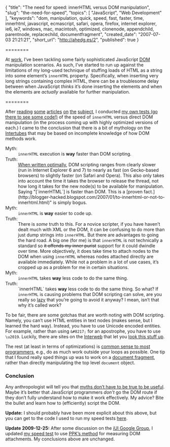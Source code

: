 {
  "title": "The need for speed: innerHTML versus DOM manipulation",
  "slug": "the-need-for-speed",
  "topics": [
    "JavaScript",
    "Web Development"
  ],
  "keywords": "dom, manipulation, quick, speed, fast, faster, time, innerhtml, javascript, ecmascript, safari, opera, firefox, internet explorer, ie6, ie7, windows, mac, macintosh, optimized, clonenode, appendchild, parentnode, replacechild, documentfragment",
  "created_date": "2007-07-03 21:21:21",
  "short_url": "http://ahedg.es/2",
  "published": true
}

========

At [work](https://web.archive.org/web/20071012165406/http://vianet.travel/), I’ve been tackling some fairly sophisticated JavaScript [DOM](http://en.wikipedia.org/wiki/Document_object_model) manipulation scenarios. As such, I’ve started to run up against the limitations of my long-used technique of stuffing loads of HTML as a string into some element’s `innerHTML` property. Specifically, when inserting very long strings containing complex HTML, there can be a troublesome delay between when JavaScript _thinks_ it’s done inserting the elements and when the elements are _actually_ available for further manipulation.

========

After [reading](http://www.developer-x.com/content/innerhtml/dom_vs_innerHTML_perf_test.html) [some](http://www.mredkj.com/tutorials/tablebasics3.html) [articles](http://www.quirksmode.org/dom/innerhtml.html) [on](http://www.developer-x.com/content/innerhtml/) [the](http://slayeroffice.com/articles/innerHTML_alternatives/) [subject](http://slayeroffice.com/articles/DOM/), I conducted <a title="Click here to test the two techniques for yourself and to see code samples of each" href="http://andrew.hedges.name/experiments/innerhtml/">my own tests (go there to see some code!)</a> of the speed of `innerHTML` versus direct DOM manipulation (in the process coming up with highly optimized versions of each.) I came to the conclusion that there is a bit of mythology on the [Intertubes](http://www.urbandictionary.com/define.php?term=intertubes) that may be based on incomplete knowledge of how DOM methods work.

<dl>
    <dt>Myth:</dt>
    <dd><code>innerHTML</code> execution is <strong>way</strong> faster than DOM scripting.</dd>
    <dt>Truth:</dt>
    <dd><a title="Click here to test the two techniques for yourself and to see code samples of each" href="http://andrew.hedges.name/experiments/innerhtml/">When written optimally</a>, DOM scripting ranges from clearly slower (run in Internet Explorer 6 and 7) to nearly as fast (on Gecko-based browsers) to slightly faster (on Safari and Opera). This also only takes into account the time it takes the browser to release the thread, not how long it takes for the new node(s) to be available for manipulation. Saying "[`innerHTML`] is faster than DOM. This is a [proven fact.](http://blogger-hacked.blogspot.com/2007/01/to-innerhtml-or-not-to-innerhtml.html)" is simply bogus.</dd>
    <dt>Myth:</dt>
    <dd><code>innerHTML</code> is <strong>way</strong> easier to code up.</dd>
    <dt>Truth:</dt>
    <dd>There is <em>some</em> truth to this. For a novice scripter, if you have haven’t dealt much with XML or the DOM, it can be confusing to do more than just dump strings into <code>innerHTML</code>. But there are advantages to going the hard road. A big one (for me) is that <code>innerHTML</code> is not technically a standard so <strike>it offends my inner purist</strike> support for it could dwindle over time. More objectively, it does take time to attach nodes to the DOM when using <code>innerHTML</code> whereas nodes attached directly are available immediately. While not a problem in a lot of use cases, it’s cropped up as a problem for me in certain situations.</dd>
    <dt>Myth:</dt>
    <dd><code>innerHTML</code> takes <strong>way</strong> less code to do the same thing.</dd>
    <dt>Truth:</dt>
    <dd class="last">`innerHTML` takes <strong>way</strong> less code to do the same thing. So what? If <code>innerHTML</code> is causing problems that DOM scripting can solve, are you really so <a title="Of course, I mean lazy in a bad way. If you are lazy in the way the linked article states, you will actually more readily adopt DOM scripting because it allows you more flexibility to script solutions." href="http://undefined.com/ia/2006/10/24/the-fourteen-types-of-programmers-type-4-lazy-ones/">lazy</a> that you’re going to avoid it anyway? I mean, isn’t that why it’s called work?</dd>
</dl>

To be fair, there are some gotchas that are worth noting with DOM scripting. Namely, you can’t use HTML entities in text nodes (makes sense, but I learned the hard way). Instead, you have to use Unicode encoded entities. For example, rather than using `&#8217;` for an apostrophe, you have to use `\u2019`. Luckily, there are sites on the [Interweb](http://www.urbandictionary.com/define.php?term=interweb) that let you [look this stuff up](http://slayeroffice.com/tools/unicode_lookup/).

The rest (at least in terms of optimizations) is [common sense to most programmers](http://www.peachpit.com/articles/article.asp?p=31567&seqNum=6&rl=1), e.g., do as much work outside your loops as possible. One tip that I found really sped things up was to work on a [document fragment](http://www.devguru.com/technologies/xmldom/quickref/obj_documentFragment.html), rather than directly manipulating the top level `document` object.

### Conclusion

Any anthropologist will tell you that [myths don’t have to be true to be useful](http://www.anthroblog.tadmcilwraith.com/2006/05/25/does-truth-matter-in-stories/). Maybe it’s better that JavaScript programmers _don’t_ go the DOM route if they don’t fully understand how to make it work effectively. My advice? Bite the bullet and learn how to (efficiently) script the DOM.

**Update:** I should probably have been more explicit about this above, but you can get to the code I used to run my speed tests <a title="Click here to test the two techniques for yourself and to see code samples of each" href="http://andrew.hedges.name/experiments/innerhtml/">here</a>.

**Update 2009-12-25:** After some discussion on the [iUI Google Group](http://groups.google.com/group/iphonewebdev/browse_thread/thread/98fde2079026678d), I updated [my speed test](http://andrew.hedges.name/e/innerhtml/) to use [PPK’s method](http://www.quirksmode.org/blog/archives/2009/08/when_to_read_ou.html) for measuring DOM attachments. My conclusions above are unchanged.
